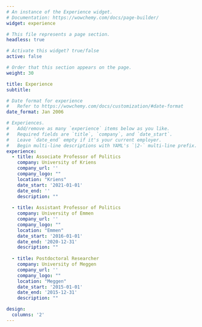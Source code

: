```yaml
---
# An instance of the Experience widget.
# Documentation: https://wowchemy.com/docs/page-builder/
widget: experience

# This file represents a page section.
headless: true

# Activate this widget? true/false
active: false

# Order that this section appears on the page.
weight: 30

title: Experience
subtitle:

# Date format for experience
#   Refer to https://wowchemy.com/docs/customization/#date-format
date_format: Jan 2006

# Experiences.
#   Add/remove as many `experience` items below as you like.
#   Required fields are `title`, `company`, and `date_start`.
#   Leave `date_end` empty if it's your current employer.
#   Begin multi-line descriptions with YAML's `|2-` multi-line prefix.
experience:
  - title: Associate Professor of Politics
    company: University of Kriens
    company_url: ''
    company_logo: ""
    location: "Kriens"
    date_start: '2021-01-01'
    date_end: ''
    description: ""
        
  - title: Assistant Professor of Politics
    company: University of Emmen
    company_url: ''
    company_logo: ""
    location: "Emmen"
    date_start: '2016-01-01'
    date_end: '2020-12-31'
    description: ""
    
  - title: Postdoctoral Researcher
    company: University of Meggen
    company_url: ''
    company_logo: ""
    location: "Meggen"
    date_start: '2015-01-01'
    date_end: '2015-12-31'
    description: ""

design:
  columns: '2'
---
```

